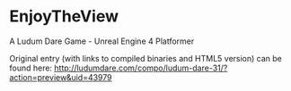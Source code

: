 EnjoyTheView
============

A Ludum Dare Game - Unreal Engine 4 Platformer

Original entry (with links to compiled binaries and HTML5 version) can be found here:
http://ludumdare.com/compo/ludum-dare-31/?action=preview&uid=43979
